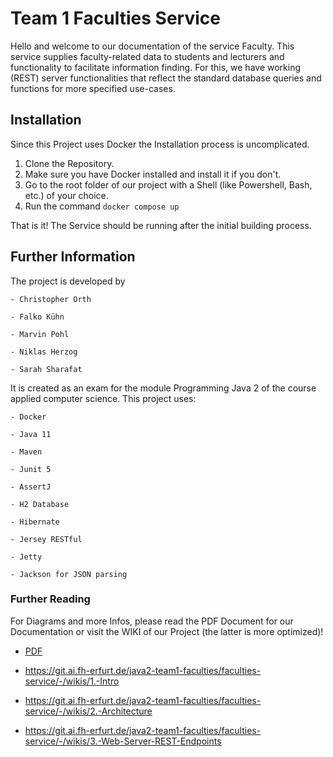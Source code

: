 # Team 1 Faculties Service 

Hello and welcome to our documentation of the service Faculty. This service supplies faculty-related data to students and lecturers and functionality to facilitate information finding. For this, we have working (REST) server functionalities that reflect the standard database queries and functions for more specified use-cases.  


## Installation

Since this Project uses Docker the Installation process is uncomplicated. 

1. Clone the Repository.
2. Make sure you have Docker installed and install it if you don't.
3. Go to the root folder of our project with a Shell (like Powershell, Bash, etc.) of your choice.
4. Run the command `docker compose up`

That is it! The Service should be running after the initial building process.


## Further Information

The project is developed by 

    - Christopher Orth 

    - Falko Kühn 

    - Marvin Pohl 

    - Niklas Herzog 

    - Sarah Sharafat 

It is created as an exam for the module Programming Java 2 of the course applied computer science. This project uses: 

    - Docker 
    
    - Java 11 

    - Maven 

    - Junit 5 

    - AssertJ
    
    - H2 Database
    
    - Hibernate 

    - Jersey RESTful 

    - Jetty 

    - Jackson for JSON parsing

### Further Reading

For Diagrams and more Infos, please read the PDF Document for our Documentation or visit the WIKI of our Project (the latter is more optimized)!

- [PDF](https://git.ai.fh-erfurt.de/java2-team1-faculties/faculties-service/-/blob/main/doc/Dokumentation-1.pdf "PDF Version of Documentation")

- https://git.ai.fh-erfurt.de/java2-team1-faculties/faculties-service/-/wikis/1.-Intro
- https://git.ai.fh-erfurt.de/java2-team1-faculties/faculties-service/-/wikis/2.-Architecture
- https://git.ai.fh-erfurt.de/java2-team1-faculties/faculties-service/-/wikis/3.-Web-Server-REST-Endpoints
